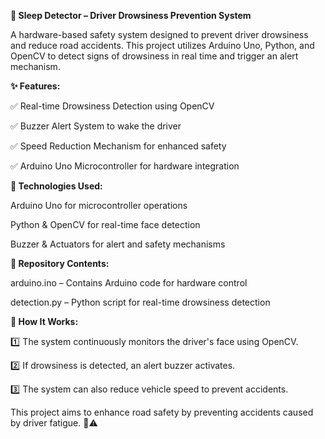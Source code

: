**🛑 Sleep Detector – Driver Drowsiness Prevention System**

A hardware-based safety system designed to prevent driver drowsiness and reduce road accidents. This project utilizes Arduino Uno, Python, and OpenCV to detect signs of drowsiness in real time and trigger an alert mechanism.

**✨ Features:**

✅ Real-time Drowsiness Detection using OpenCV

✅ Buzzer Alert System to wake the driver

✅ Speed Reduction Mechanism for enhanced safety

✅ Arduino Uno Microcontroller for hardware integration

**🔧 Technologies Used:**

Arduino Uno for microcontroller operations

Python & OpenCV for real-time face detection

Buzzer & Actuators for alert and safety mechanisms

**📂 Repository Contents:**

arduino.ino – Contains Arduino code for hardware control

detection.py – Python script for real-time drowsiness detection

**🚀 How It Works:**

1️⃣ The system continuously monitors the driver's face using OpenCV.

2️⃣ If drowsiness is detected, an alert buzzer activates.

3️⃣ The system can also reduce vehicle speed to prevent accidents.

This project aims to enhance road safety by preventing accidents caused by driver fatigue. 🚗⚠️
